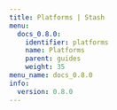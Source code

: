 ```yaml
---
title: Platforms | Stash
menu:
  docs_0.8.0:
    identifier: platforms
    name: Platforms
    parent: guides
    weight: 35
menu_name: docs_0.8.0
info:
  version: 0.8.0
---
```


